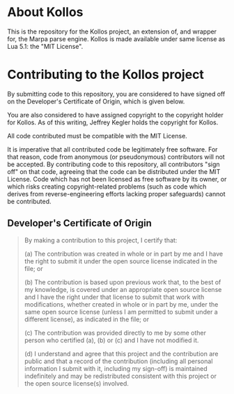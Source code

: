 About Kollos
============

This is the repository for the Kollos project, an extension of, and
wrapper for, the Marpa parse engine.  Kollos is made available under
same license as Lua 5.1: the "MIT License".

Contributing to the Kollos project
==================================

By submitting code to this repository, you are considered to have signed
off on the Developer's Certificate of Origin, which is given below.

You are also considered to have assigned copyright to the copyright
holder for Kollos.  As of this writing, Jeffrey Kegler holds the copyright
for Kollos.

All code contributed must be compatible with the MIT License.

It is imperative that all contributed code be legitimately free software.
For that reason, code from anonymous (or pseudonymous) contributors
will not be accepted.  By contributing code to this repository, all
contributors "sign off" on that code, agreeing that the code can be
distributed under the MIT License.  Code which has not been licensed as
free software by its owner, or which risks creating copyright-related
problems (such as code which derives from reverse-engineering efforts
lacking proper safeguards) cannot be contributed.

Developer's Certificate of Origin
---------------------------------

>  By making a contribution to this project, I certify that:
> 
>  (a) The contribution was created in whole or in part by me and I
>      have the right to submit it under the open source license
>      indicated in the file; or
> 
>  (b) The contribution is based upon previous work that, to the best
>      of my knowledge, is covered under an appropriate open source
>      license and I have the right under that license to submit that
>      work with modifications, whether created in whole or in part
>      by me, under the same open source license (unless I am
>      permitted to submit under a different license), as indicated
>      in the file; or
> 
>  (c) The contribution was provided directly to me by some other
>      person who certified (a), (b) or (c) and I have not modified
>      it.
> 
>  (d) I understand and agree that this project and the contribution
>      are public and that a record of the contribution (including all
>      personal information I submit with it, including my sign-off) is
>      maintained indefinitely and may be redistributed consistent with
>      this project or the open source license(s) involved.

